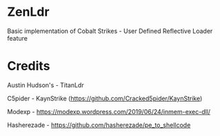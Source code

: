 # ZenLdr
Basic implementation of Cobalt Strikes - User Defined Reflective Loader feature

# Credits

Austin Hudson's - TitanLdr

C5pider - KaynStrike (https://github.com/Cracked5pider/KaynStrike)

Modexp - https://modexp.wordpress.com/2019/06/24/inmem-exec-dll/

Hasherezade - https://github.com/hasherezade/pe_to_shellcode
